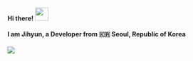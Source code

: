#### Hi there! <img src="https://raw.githubusercontent.com/MartinHeinz/MartinHeinz/master/wave.gif" width="30px">
#### I am Jihyun, a Developer from :kr: Seoul, Republic of Korea 


<!-- status bar -->
  <img src="https://github-readme-stats.vercel.app/api/top-langs/?username=jjhyunjung&layout=compact&theme=vue&hide_border=true" />
